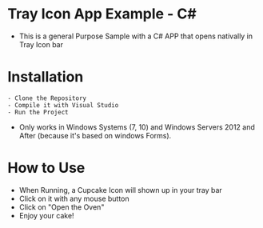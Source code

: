 ﻿
# Tray Icon App Example - C#

 - This is a general Purpose Sample with a C# APP that opens nativally in Tray Icon bar

# Installation

    - Clone the Repository
    - Compile it with Visual Studio
    - Run the Project
 - Only works in Windows Systems (7, 10) and Windows Servers 2012 and After (because it's based on windows Forms).

# How to Use

- When Running, a Cupcake Icon will shown up in your tray bar
- Click on it with any mouse button
- Click on "Open the Oven"
- Enjoy your cake!

